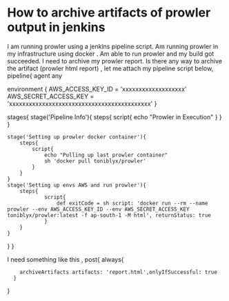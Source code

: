 
# How to archive artifacts of prowler output in jenkins

I am running prowler using a jenkins pipeline script. Am running prowler in my infrastructure using docker . Am able to run prowler and my build got succeeded.
I need to archive my prowler report. Is there any way to archive the artifact (prowler html report) , let me attach my pipeline script below,
pipeline{
agent any

environment {
    AWS_ACCESS_KEY_ID = 'xxxxxxxxxxxxxxxxxxx'
    AWS_SECRET_ACCESS_KEY    = 'xxxxxxxxxxxxxxxxxxxxxxxxxxxxxxxxxxxxxxxxxxx'
}

stages{
    stage('Pipeline Info'){
        steps{
            script{
                echo "Prowler in Execution"
            }
        }
    }

    
    stage('Setting up prowler docker container'){
        steps{
            script{
                echo "Pulling up last prowler container"
                sh 'docker pull toniblyx/prowler'
            }
        }
    }
    stage('Setting up envs AWS and run prowler'){
        steps{
                script{
                    def exitCode = sh script: 'docker run --rm --name prowler --env AWS_ACCESS_KEY_ID --env AWS_SECRET_ACCESS_KEY toniblyx/prowler:latest -f ap-south-1 -M html', returnStatus: true  
                }
        }
    }
}
}

I need something like this ,
 post{
    always{

        archiveArtifacts artifacts: 'report.html',onlyIfSuccessful: true
      }
}


        